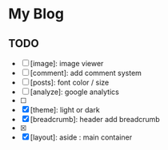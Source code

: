 # My Blog

## TODO

- [ ] [image]: image viewer
- [ ] [comment]: add comment system
- [ ] [posts]: font color / size
- [ ] [analyze]: google analytics
- [ ] [post-menu]: level
- [x] [theme]: light or dark
- [x] [breadcrumb]: header add breadcrumb
- [x] [pagination]: RWD
- [x] [layout]: aside : main container
